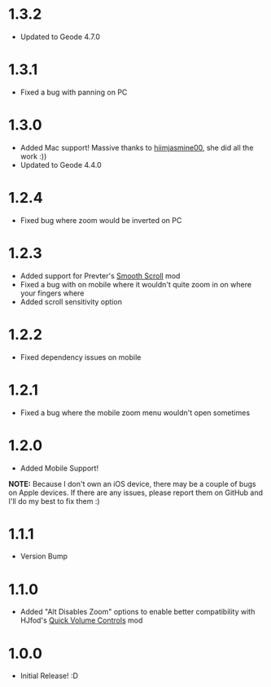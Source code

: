 # 1.3.2
- Updated to Geode 4.7.0

# 1.3.1
- Fixed a bug with panning on PC

# 1.3.0
- Added Mac support! Massive thanks to [hiimjasmine00](https://github.com/hiimjasmine00), she did all the work :))
- Updated to Geode 4.4.0

# 1.2.4
- Fixed bug where zoom would be inverted on PC

# 1.2.3
- Added support for Prevter's [Smooth Scroll](mod:prevter.smooth-scroll) mod
- Fixed a bug with on mobile where it wouldn't quite zoom in on where your fingers where
- Added scroll sensitivity option

# 1.2.2
- Fixed dependency issues on mobile

# 1.2.1
- Fixed a bug where the mobile zoom menu wouldn't open sometimes

# 1.2.0
- Added Mobile Support!


**NOTE:** Because I don't own an iOS device, there may be a couple of bugs on Apple devices.
If there are any issues, please report them on GitHub and I'll do my best to fix them :)

# 1.1.1
- Version Bump

# 1.1.0
- Added "Alt Disables Zoom" options to enable better compatibility with HJfod's [Quick Volume Controls](mod:hjfod.quick-volume-controls) mod

# 1.0.0
- Initial Release! :D
